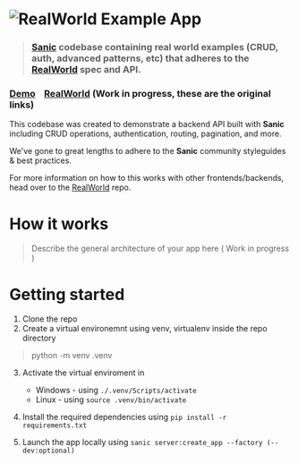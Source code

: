# ![RealWorld Example App](logo.png)

> ### [Sanic](https://sanic.dev/en/) codebase containing real world examples (CRUD, auth, advanced patterns, etc) that adheres to the [RealWorld](https://github.com/gothinkster/realworld) spec and API.


### [Demo](https://demo.realworld.io/)&nbsp;&nbsp;&nbsp;&nbsp;[RealWorld](https://github.com/gothinkster/realworld) (Work in progress, these are the original links)


This codebase was created to demonstrate a backend API built with **Sanic** including CRUD operations, authentication, routing, pagination, and more.

We've gone to great lengths to adhere to the **Sanic** community styleguides & best practices.

For more information on how to this works with other frontends/backends, head over to the [RealWorld](https://github.com/gothinkster/realworld) repo.


# How it works

> Describe the general architecture of your app here ( Work in progress )

# Getting started

1. Clone the repo
2. Create a virtual environemnt using venv, virtualenv inside the repo directory
> python -m venv .venv

3. Activate the virtual enviroment in 
    - Windows - using `./.venv/Scripts/activate`
    - Linux - using `source .venv/bin/activate`

4. Install the required dependencies using `pip install -r requirements.txt`
5. Launch the app locally using `sanic server:create_app --factory (--dev:optional)`


